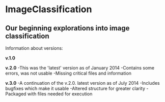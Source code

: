 ImageClassification
===================

Our beginning explorations into image classification
-------------------
Information about versions:

**v.1.0**


**v.2.0**
-This was the 'latest' version as of January 2014
-Contains some errors, was not usable
-Missing critical files and information

**v.3.0**
-A continuation of the v.2.0. latest version as of July 2014
-Includes bugfixes which make it usable
-Altered structure for greater clarity
-Packaged with files needed for execution